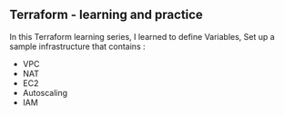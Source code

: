 ## Terraform - learning and practice

In this Terraform learning series, I learned to define Variables, Set up a sample infrastructure that contains :
* VPC
* NAT
* EC2
* Autoscaling
* IAM

